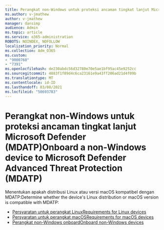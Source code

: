 ```yaml
---
title: Perangkat non-Windows untuk proteksi ancaman tingkat lanjut Microsoft Defender (MDATP)
ms.author: v-jmathew
author: v-jmathew
manager: dansimp
audience: Admin
ms.topic: article
ms.service: o365-administration
ROBOTS: NOINDEX, NOFOLLOW
localization_priority: Normal
ms.collection: Adm_O365
ms.custom:
- "9000760"
- "7391"
ms.openlocfilehash: de230abdc56d32780e70e5ae1bf95ac45e9252cc
ms.sourcegitcommit: 4883f1f89d4c6ca23161e9a43ff206ad21d4f09b
ms.translationtype: MT
ms.contentlocale: id-ID
ms.lasthandoff: 03/08/2021
ms.locfileid: "50693783"
---
```

# <a name="onboard-a-non-windows-device-to-microsoft-defender-advanced-threat-protection-mdatp"></a><span data-ttu-id="cdd8b-102">Perangkat non-Windows untuk proteksi ancaman tingkat lanjut Microsoft Defender (MDATP)</span><span class="sxs-lookup"><span data-stu-id="cdd8b-102">Onboard a non-Windows device to Microsoft Defender Advanced Threat Protection (MDATP)</span></span>

<span data-ttu-id="cdd8b-103">Menentukan apakah distribusi Linux atau versi macOS kompatibel dengan MDATP:</span><span class="sxs-lookup"><span data-stu-id="cdd8b-103">Determine whether the device's Linux distribution or macOS version is compatible with MDATP:</span></span>

- [<span data-ttu-id="cdd8b-104">Persyaratan untuk perangkat Linux</span><span class="sxs-lookup"><span data-stu-id="cdd8b-104">Requirements for Linux devices</span></span>](https://go.microsoft.com/fwlink/?linkid=2143462)
- [<span data-ttu-id="cdd8b-105">Persyaratan untuk perangkat macOS</span><span class="sxs-lookup"><span data-stu-id="cdd8b-105">Requirements for macOS devices</span></span>](https://go.microsoft.com/fwlink/?linkid=2143461)
- [<span data-ttu-id="cdd8b-106">Perangkat non-Windows onboard</span><span class="sxs-lookup"><span data-stu-id="cdd8b-106">Onboard non-Windows devices</span></span>](https://go.microsoft.com/fwlink/?linkid=2143628)

